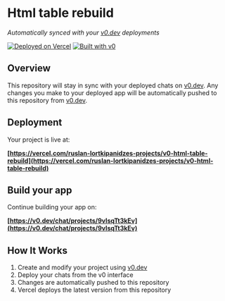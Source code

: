 # Html table rebuild

*Automatically synced with your [v0.dev](https://v0.dev) deployments*

[![Deployed on Vercel](https://img.shields.io/badge/Deployed%20on-Vercel-black?style=for-the-badge&logo=vercel)](https://vercel.com/ruslan-lortkipanidzes-projects/v0-html-table-rebuild)
[![Built with v0](https://img.shields.io/badge/Built%20with-v0.dev-black?style=for-the-badge)](https://v0.dev/chat/projects/9vIsqTt3kEv)

## Overview

This repository will stay in sync with your deployed chats on [v0.dev](https://v0.dev).
Any changes you make to your deployed app will be automatically pushed to this repository from [v0.dev](https://v0.dev).

## Deployment

Your project is live at:

**[https://vercel.com/ruslan-lortkipanidzes-projects/v0-html-table-rebuild](https://vercel.com/ruslan-lortkipanidzes-projects/v0-html-table-rebuild)**

## Build your app

Continue building your app on:

**[https://v0.dev/chat/projects/9vIsqTt3kEv](https://v0.dev/chat/projects/9vIsqTt3kEv)**

## How It Works

1. Create and modify your project using [v0.dev](https://v0.dev)
2. Deploy your chats from the v0 interface
3. Changes are automatically pushed to this repository
4. Vercel deploys the latest version from this repository